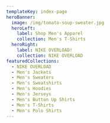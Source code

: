 ```yaml
---
templateKey: index-page
heroBanner:
  image: /img/tomato-soup-sweater.jpg
  heroLeft:
    label: Shop Men's Apparel
    collection: Men's T-Shirts
  heroRight:
    label: NIKE OVERLOAD!
    collection: NIKE OVERLOAD
featuredCollections:
  - NIKE OVERLOAD
  - Men's Jackets
  - Men's Sweaters
  - Men's Sweatshirts
  - Men's Hoodies
  - Men's Jerseys
  - Men's Button Up Shirts
  - Men's T-Shirts
  - Men's Polo Shirts
---
```

